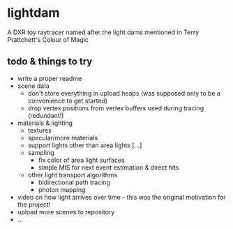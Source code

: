 # lightdam
A DXR toy raytracer named after the light dams mentioned in Terry Prattchett's Colour of Magic


## todo & things to try

* write a proper readme
* scene data
    * don't store everything in upload heaps (was supposed only to be a convenience to get started)
    * drop vertex positions from vertex buffers used during tracing (redundant!)
* materials & lighting
    * textures
    * specular/more materials
    * support lights other than area lights [...]
    * sampling
        * fix color of area light surfaces
        * simple MIS for next event estimation & direct hits
    * other light transport algorithms
        * bidirectional path tracing
        * photon mapping
* video on how light arrives over time - this was the original motivation for the project!
* upload more scenes to repository
* ...
